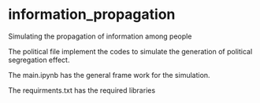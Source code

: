 # information_propagation
Simulating the propagation of information among people

The political file implement the codes to simulate the generation of political segregation effect.

The main.ipynb has the general frame work for the simulation.

The requirments.txt has the required libraries
